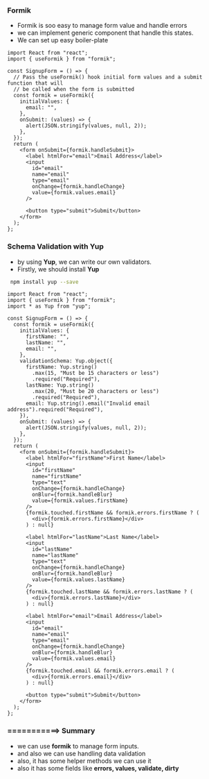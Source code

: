 ### Formik

- Formik is soo easy to manage form value and handle errors
- we can implement generic component that handle this states.
- We can set up easy boiler-plate

```tsx
import React from "react";
import { useFormik } from "formik";

const SignupForm = () => {
  // Pass the useFormik() hook initial form values and a submit function that will
  // be called when the form is submitted
  const formik = useFormik({
    initialValues: {
      email: "",
    },
    onSubmit: (values) => {
      alert(JSON.stringify(values, null, 2));
    },
  });
  return (
    <form onSubmit={formik.handleSubmit}>
      <label htmlFor="email">Email Address</label>
      <input
        id="email"
        name="email"
        type="email"
        onChange={formik.handleChange}
        value={formik.values.email}
      />

      <button type="submit">Submit</button>
    </form>
  );
};
```

### Schema Validation with Yup

- by using **Yup**, we can write our own validators.
- Firstly, we should install **Yup**

```sh
 npm install yup --save
```

```tsx
import React from "react";
import { useFormik } from "formik";
import * as Yup from "yup";

const SignupForm = () => {
  const formik = useFormik({
    initialValues: {
      firstName: "",
      lastName: "",
      email: "",
    },
    validationSchema: Yup.object({
      firstName: Yup.string()
        .max(15, "Must be 15 characters or less")
        .required("Required"),
      lastName: Yup.string()
        .max(20, "Must be 20 characters or less")
        .required("Required"),
      email: Yup.string().email("Invalid email address").required("Required"),
    }),
    onSubmit: (values) => {
      alert(JSON.stringify(values, null, 2));
    },
  });
  return (
    <form onSubmit={formik.handleSubmit}>
      <label htmlFor="firstName">First Name</label>
      <input
        id="firstName"
        name="firstName"
        type="text"
        onChange={formik.handleChange}
        onBlur={formik.handleBlur}
        value={formik.values.firstName}
      />
      {formik.touched.firstName && formik.errors.firstName ? (
        <div>{formik.errors.firstName}</div>
      ) : null}

      <label htmlFor="lastName">Last Name</label>
      <input
        id="lastName"
        name="lastName"
        type="text"
        onChange={formik.handleChange}
        onBlur={formik.handleBlur}
        value={formik.values.lastName}
      />
      {formik.touched.lastName && formik.errors.lastName ? (
        <div>{formik.errors.lastName}</div>
      ) : null}

      <label htmlFor="email">Email Address</label>
      <input
        id="email"
        name="email"
        type="email"
        onChange={formik.handleChange}
        onBlur={formik.handleBlur}
        value={formik.values.email}
      />
      {formik.touched.email && formik.errors.email ? (
        <div>{formik.errors.email}</div>
      ) : null}

      <button type="submit">Submit</button>
    </form>
  );
};
```

### ===========> Summary

- we can use **formik** to manage form inputs.
- and also we can use handling data validation
- also, it has some helper methods we can use it
- also it has some fields like **errors, values, validate, dirty**
